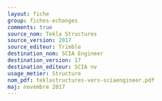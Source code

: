 ```yaml
---
layout: fiche
group: fiches-echanges
comments: true
source_nom: Tekla Structures
source_version: 2017
source_editeur: Trimble
destination_nom: SCIA Engineer
destination_version: 17
destination_editeur: SCIA nv
usage_metier: Structure
nom_pdf: teklastructures-vers-sciaengineer.pdf
maj: novembre 2017
---
```

